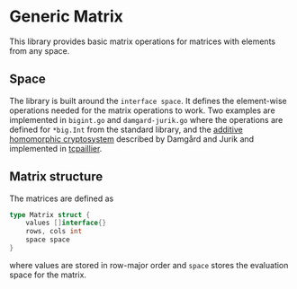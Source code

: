 # Generic Matrix

This library provides basic matrix operations for matrices with elements from any space.

## Space

The library is built around the `interface space`. It defines the element-wise operations needed for the matrix operations to work. Two examples are implemented in `bigint.go` and `damgard-jurik.go` where the operations are defined for `*big.Int` from the standard library, and the [additive homomorphic cryptosystem](https://www.researchgate.net/publication/225753264_A_generalization_of_Paillier%27s_public-key_system_with_applications_to_electronic_voting) described by Damgård and Jurik and implemented in [tcpaillier](https://github.com/niclabs/tcpaillier).

## Matrix structure

The matrices are defined as
```go
type Matrix struct {
    values []interface{}
    rows, cols int
    space space
}
```
where values are stored in row-major order and `space` stores the evaluation space for the matrix.
